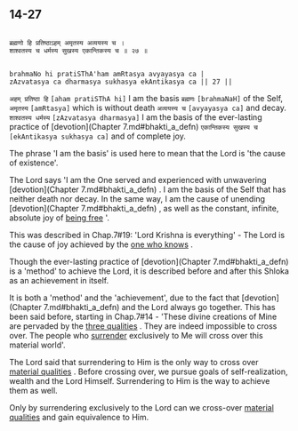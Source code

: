 ## 14-27


```shloka-sa

ब्रह्मणो हि प्रतिष्ठाऽहम् अमृतस्य अव्ययस्य च ।
शाश्वतस्य च धर्मस्य सुखस्य एकान्तिकस्य च ॥ २७ ॥

```
```shloka-sa-hk

brahmaNo hi pratiSThA'ham amRtasya avyayasya ca |
zAzvatasya ca dharmasya sukhasya ekAntikasya ca || 27 ||

```
`अहम् प्रतिष्ठा हि` `[aham pratiSThA hi]` I am the basis `ब्रह्मणः` `[brahmaNaH]` of the Self, `अमृतस्य` `[amRtasya]` which is without death `अव्ययस्य च` `[avyayasya ca]` and decay. `शाश्वतस्य धर्मस्य` `[zAzvatasya dharmasya]` I am the basis of the ever-lasting practice of 
[devotion](Chapter 7.md#bhakti_a_defn) `एकान्तिकस्य सुखस्य च` `[ekAntikasya sukhasya ca]` and of complete joy.

The phrase 'I am the basis' is used here to mean that the Lord is 'the cause of existence'.

The Lord says 'I am the One served and experienced with unwavering 
[devotion](Chapter 7.md#bhakti_a_defn)
. I am the basis of the Self that has neither death nor decay. In the same way, I am the cause of unending 
[devotion](Chapter 7.md#bhakti_a_defn)
, as well as the constant, infinite, absolute joy of 
[being free](Moksha)
'. 

This was described in Chap.7#19: 'Lord Krishna is everything' - The Lord is the cause of joy achieved by the 
[one who knows](jnAnI)
. 

Though the ever-lasting practice of 
[devotion](Chapter 7.md#bhakti_a_defn)
 is a 'method' to achieve the Lord, it is described before and after this Shloka as an achievement in itself. 

It is both a 'method' and the 'achievement', due to the fact that 
[devotion](Chapter 7.md#bhakti_a_defn)
 and the Lord always go together. This has been said before, starting in Chap.7#14 - 'These divine creations of Mine are pervaded by the 
[three qualities](satva_rajas_tamas)
. They are indeed impossible to cross over. The people who 
[surrender](Sharanagati)
 exclusively to Me will cross over this material world'. 

The Lord said that surrendering to Him is the only way to cross over 
[material qualities](satva_rajas_tamas)
. Before crossing over, we pursue goals of self-realization, wealth and the Lord Himself. Surrendering to Him is the way to achieve them as well. 

Only by surrendering exclusively to the Lord can we cross-over 
[material qualities](satva_rajas_tamas)
 and gain equivalence to Him.



